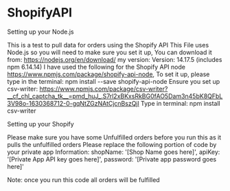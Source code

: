 # ShopifyAPI
Setting up your Node.js

This is a test to pull data for orders using the Shopify API 
This File uses Node.js so you will need to make sure you set it up, You can download it from: https://nodejs.org/en/download/
my version: Version: 14.17.5 (includes npm 6.14.14)
I have used the following for the Shopify API node https://www.npmjs.com/package/shopify-api-node,
To set it up, please type in the terminal: npm install --save shopify-api-node
Ensure you set up csv-writer: https://www.npmjs.com/package/csv-writer?__cf_chl_captcha_tk__=pmd_huJ_.S7rl2xBKxsRkBG0fAO5Dam3n45bK8QFbL3V98o-1630368712-0-gqNtZGzNAtCjcnBszQjl
Type in terminal: npm install csv-writer

Setting up your Shopify

Please make sure you have some Unfulfilled orders before you run this as it pulls the unfulfilled orders
Please replace the following portion of code by your private app Information:
                shopName: '[Shop Name goes here]',
								apiKey: '[Private App API key goes here]',
								password: '[Private app password goes here]'
                
Note: once you run this code all orders will be fulfilled
